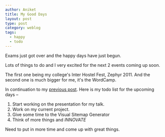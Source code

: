 ```yaml
---
author: Aniket
title: My Good Days
layout: post
type: post
category: weblog
tags:
  - happy
  - todo
---
```


Exams just got over and the happy days have just begun.

Lots of things to do and I very excited for the next 2 events coming up soon.

The first one being my college's Inter Hostel Fest, Zephyr 2011. And the second one is much bigger for me, it's the WordCamp.

In continuation to my [previous post](http://www.aniketpant.com/posts/dream-innovate). Here is my todo list for the upcoming days &ndash;

1.  Start working on the presentation for my talk.
2.  Work on my current project.
3.  Give some time to the Visual Sitemap Generator
4.  Think of more things and *INNOVATE*

Need to put in more time and come up with great things.